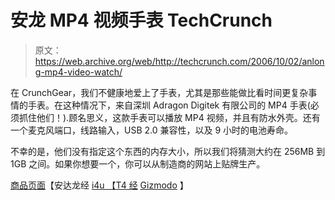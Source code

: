 # 安龙 MP4 视频手表 TechCrunch

> 原文：<https://web.archive.org/web/http://techcrunch.com/2006/10/02/anlong-mp4-video-watch/>

在 CrunchGear，我们不健康地爱上了手表，尤其是那些能做比看时间更复杂事情的手表。在这种情况下，来自深圳 Adragon Digitek 有限公司的 MP4 手表(必须抓住他们！).顾名思义，这款手表可以播放 MP4 视频，并且有防水外壳。还有一个麦克风端口，线路输入，USB 2.0 兼容性，以及 9 小时的电池寿命。

不幸的是，他们没有指定这个东西的内存大小，所以我们将猜测大约在 256MB 到 1GB 之间。如果你想要一个，你可以从制造商的网站上贴牌生产。

[商品页面](https://web.archive.org/web/20210126033131/http://www.andalong.com/)【安达龙经 [i4u 【T4 经](https://web.archive.org/web/20210126033131/http://www.i4u.com/article6695.html) [Gizmodo](https://web.archive.org/web/20210126033131/http://www.gizmodo.com/gadgets/gadgets/anlong-mp4-watch-204449.php) 】